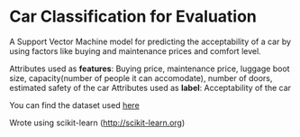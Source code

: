 # Car Classification for Evaluation

A Support Vector Machine model for predicting the acceptability of a car by using factors like buying and maintenance prices and comfort level.

Attributes used as **features**: Buying price, maintenance price, luggage boot size, capacity(number of people it can accomodate), number of doors, estimated safety of the car
Attributes used as **label**: Acceptability of the car

You can find the dataset used [here](https://archive.ics.uci.edu/ml/datasets/car+evaluation)

Wrote using scikit-learn (http://scikit-learn.org)